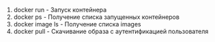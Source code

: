 1. docker run - Запуск контейнера
2. docker ps - Получение списка запущенных контейнеров
3. docker image ls - Получение списка images
4. docker pull - Cкачивание образа с аутентификацией пользователя
